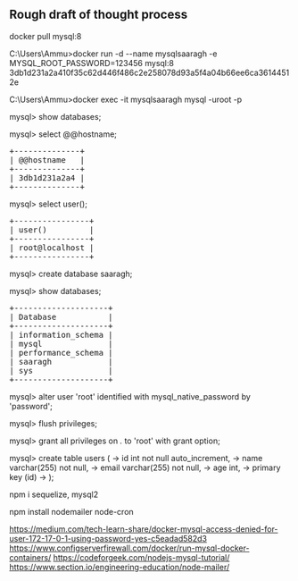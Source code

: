 
## Rough draft of thought process

docker pull mysql:8

C:\Users\Ammu>docker run -d --name mysqlsaaragh -e MYSQL_ROOT_PASSWORD=123456 mysql:8
3db1d231a2a410f35c62d446f486c2e258078d93a5f4a04b66ee6ca36144512e

C:\Users\Ammu>docker exec -it mysqlsaaragh mysql -uroot -p

mysql> show databases;

mysql> select @@hostname;
<pre>
+--------------+
| @@hostname   |
+--------------+
| 3db1d231a2a4 |
+--------------+
</pre>

mysql> select user();
<pre>
+----------------+
| user()         |
+----------------+
| root@localhost |
+----------------+
</pre>

mysql> create database saaragh;

mysql> show databases;
<pre>
+--------------------+
| Database           |
+--------------------+
| information_schema |
| mysql              |
| performance_schema |
| saaragh            |
| sys                |
+--------------------+
</pre>

mysql> alter user 'root' identified with mysql_native_password by 'password';

mysql> flush privileges;

mysql> grant all privileges on *.* to 'root' with grant option;

mysql> create table users (
    -> id int not null auto_increment,
    -> name varchar(255) not null,
    -> email varchar(255) not null,
    -> age int,
    -> primary key (id)
    -> );

npm i sequelize, mysql2

npm install nodemailer node-cron

https://medium.com/tech-learn-share/docker-mysql-access-denied-for-user-172-17-0-1-using-password-yes-c5eadad582d3
https://www.configserverfirewall.com/docker/run-mysql-docker-containers/
https://codeforgeek.com/nodejs-mysql-tutorial/
https://www.section.io/engineering-education/node-mailer/